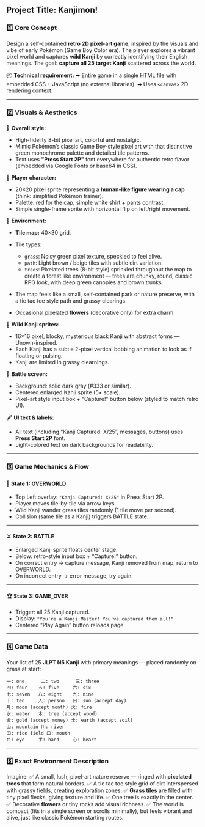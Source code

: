 ## Project Title: **Kanjimon!**

### 1️⃣ **Core Concept**

Design a self-contained **retro 2D pixel-art game**, inspired by the visuals and vibe of early Pokémon (Game Boy Color era). The player explores a vibrant pixel world and captures **wild Kanji** by correctly identifying their English meanings. The goal: **capture all 25 target Kanji** scattered across the world.

📦 **Technical requirement:**
➡ Entire game in a single HTML file with embedded CSS + JavaScript (no external libraries).
➡ Uses `<canvas>` 2D rendering context.

---

### 2️⃣ **Visuals & Aesthetics**

🎨 **Overall style:**

* High-fidelity 8-bit pixel art, colorful and nostalgic.
* Mimic Pokémon’s classic Game Boy-style pixel art with that distinctive green monochrome palette and detailed tile patterns.
* Text uses **"Press Start 2P"** font everywhere for authentic retro flavor (embedded via Google Fonts or base64 in CSS).

👤 **Player character:**

* 20×20 pixel sprite representing a **human-like figure wearing a cap** (think: simplified Pokémon trainer).
* Palette: red for the cap, simple white shirt + pants contrast.
* Simple single-frame sprite with horizontal flip on left/right movement.

🌳 **Environment:**

* **Tile map:** 40×30 grid.
* Tile types:

  * `grass`: Noisy green pixel texture, speckled to feel alive.
  * `path`: Light brown / beige tiles with subtle dirt variation.
  * `trees`: Pixelated trees (8-bit style) sprinkled throughout the map to create a forest like environment — trees are chunky, round, classic RPG look, with deep green canopies and brown trunks.
* The map feels like a small, self-contained park or nature preserve, with a tic tac toe style path and grassy clearings.
* Occasional pixelated **flowers** (decorative only) for extra charm.

👾 **Wild Kanji sprites:**

* 16×16 pixel, blocky, mysterious black Kanji with abstract forms — Unown-inspired.
* Each Kanji has a subtle 2-pixel vertical bobbing animation to look as if floating or pulsing.
* Kanji are limited in grassy clearnings. 

🌌 **Battle screen:**

* Background: solid dark gray (#333 or similar).
* Centered enlarged Kanji sprite (5× scale).
* Pixel-art style input box + "Capture!" button below (styled to match retro UI).

🖋 **UI text & labels:**

* All text (including “Kanji Captured: X/25”, messages, buttons) uses **Press Start 2P** font.
* Light-colored text on dark backgrounds for readability.

---

### 3️⃣ **Game Mechanics & Flow**

#### 🚶 **State 1: OVERWORLD**

* Top Left overlay: `"Kanji Captured: X/25"` in Press Start 2P.
* Player moves tile-by-tile via arrow keys.
* Wild Kanji wander grass tiles randomly (1 tile move per second).
* Collision (same tile as a Kanji) triggers BATTLE state.

---

#### ⚔ **State 2: BATTLE**

* Enlarged Kanji sprite floats center stage.
* Below: retro-style input box + “Capture!” button.
* On correct entry → capture message, Kanji removed from map, return to OVERWORLD.
* On incorrect entry → error message, try again.

---

#### 🏆 **State 3: GAME\_OVER**

* Trigger: all 25 Kanji captured.
* Display: `"You're a Kanji Master! You've captured them all!"`
* Centered “Play Again” button reloads page.

---

### 4️⃣ **Game Data**

Your list of 25 **JLPT N5 Kanji** with primary meanings — placed randomly on grass at start:

```
一: one      二: two      三: three
四: four    五: five     六: six
七: seven   八: eight    九: nine
十: ten     人: person   日: sun (accept day)
月: moon (accept month) 火: fire
水: water   木: tree (accept wood)
金: gold (accept money) 土: earth (accept soil)
山: mountain 川: river
田: rice field 口: mouth
目: eye     手: hand     心: heart
```

---

### 5️⃣ **Exact Environment Description**

Imagine:
✅ A small, lush, pixel-art nature reserve — ringed with **pixelated trees** that form natural borders.
✅ A tic tac toe style grid of dirt interspersed with grassy fields, creating exploration zones.
✅ **Grass tiles** are filled with tiny pixel flecks, giving texture and life.
✅ One tree is exactly in the center.
✅ Decorative **flowers** or tiny rocks add visual richness.
✅ The world is compact (fits in a single screen or scrolls minimally), but feels vibrant and alive, just like classic Pokémon starting routes.
